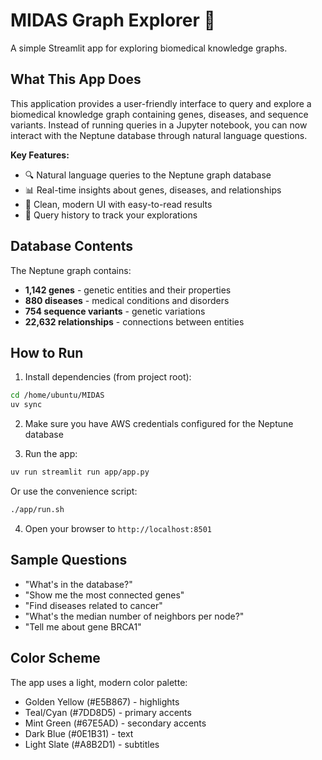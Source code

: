 # MIDAS Graph Explorer 🧬

A simple Streamlit app for exploring biomedical knowledge graphs.

## What This App Does

This application provides a user-friendly interface to query and explore a biomedical knowledge graph containing genes, diseases, and sequence variants. Instead of running queries in a Jupyter notebook, you can now interact with the Neptune database through natural language questions.

**Key Features:**
- 🔍 Natural language queries to the Neptune graph database
- 📊 Real-time insights about genes, diseases, and relationships
- 🎨 Clean, modern UI with easy-to-read results
- 📝 Query history to track your explorations

## Database Contents

The Neptune graph contains:
- **1,142 genes** - genetic entities and their properties
- **880 diseases** - medical conditions and disorders  
- **754 sequence variants** - genetic variations
- **22,632 relationships** - connections between entities

## How to Run

1. Install dependencies (from project root):
```bash
cd /home/ubuntu/MIDAS
uv sync
```

2. Make sure you have AWS credentials configured for the Neptune database

3. Run the app:
```bash
uv run streamlit run app/app.py
```

Or use the convenience script:
```bash
./app/run.sh
```

4. Open your browser to `http://localhost:8501`

## Sample Questions

- "What's in the database?"
- "Show me the most connected genes"
- "Find diseases related to cancer"
- "What's the median number of neighbors per node?"
- "Tell me about gene BRCA1"

## Color Scheme

The app uses a light, modern color palette:
- Golden Yellow (#E5B867) - highlights
- Teal/Cyan (#7DD8D5) - primary accents
- Mint Green (#67E5AD) - secondary accents  
- Dark Blue (#0E1B31) - text
- Light Slate (#A8B2D1) - subtitles

